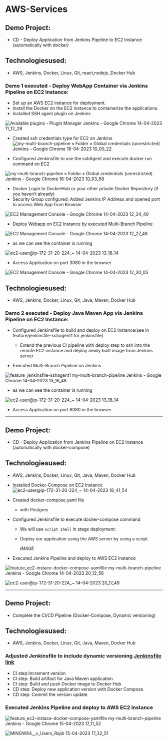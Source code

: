 # AWS-Services

## Demo Project:
*  CD - Deploy Application from Jenkins Pipeline to EC2 Instance (automatically with docker)

## Technologiesused:
*  AWS, Jenkins, Docker, Linux, Git, react,nodejs ,Docker Hub

### Demo 1 executed - Deploy WebApp Container via Jenkins Pipeline on EC2 Instance:

*  Set up an AWS EC2 instance for deployment.
* Install the  Docker on the EC2 instance to containerize the  applications.
* Installed SSH agent plugin on Jenkins

![Available plugins - Plugin Manager  Jenkins  - Google Chrome 14-04-2023 11_12_28](https://user-images.githubusercontent.com/96679708/232266677-8fef5acc-0b91-4ea7-81d0-d511071934d5.png)


* Created ssh credentials type for EC2 on Jenkins
![my-multi-branch-pipeline » Folder » Global credentials (unrestricted)  Jenkins  - Google Chrome 16-04-2023 10_00_22](https://user-images.githubusercontent.com/96679708/232266723-1395008c-5ed7-47f8-9683-1085759f9713.png)


*  Configured Jenkinsfile to use the sshAgent and execute docker run command 
on EC2

  
  ![my-multi-branch-pipeline » Folder » Global credentials (unrestricted)  Jenkins  - Google Chrome 16-04-2023 10_03_58](https://user-images.githubusercontent.com/96679708/232274719-f7d83a74-da83-4771-8a3b-825a0383b6f2.png)

  
*  Docker Login to DockerHub or your other private Docker Repository (if you haven’t already)
*  Security Group configured: Added Jenkins IP Address and opened port to access Web App from Browser 

![EC2 Management Console - Google Chrome 14-04-2023 12_24_40](https://user-images.githubusercontent.com/96679708/232274808-a3287246-c6b3-4b30-88b6-4513152076bd.png)

 
* Deploy Webapp on EC2 Instance by executed Multi-Branch Pipeline

![EC2 Management Console - Google Chrome 14-04-2023 12_27_48](https://user-images.githubusercontent.com/96679708/232274850-a78db942-89b8-486a-a505-4cbb53db6638.png)



* as we can see the container is running 

![ec2-user@ip-172-31-20-224_~ 14-04-2023 13_18_14](https://user-images.githubusercontent.com/96679708/232275690-4a390cd7-0d85-4888-8711-f3482a415744.png)

*  Access Application on port 3080 in the browser


![EC2 Management Console - Google Chrome 14-04-2023 12_30_05](https://user-images.githubusercontent.com/96679708/232275037-53398831-eca1-409e-862d-4b06376ec119.png)

## Technologiesused:
*  AWS, Jenkins, Docker, Linux, Git, Java, Maven, Docker Hub

### Demo 2 executed - Deploy Java Maven App via Jenkins Pipeline on EC2 Instance:
 * Configured Jenkinsfile to build and deploy on EC2 Instance(see in feature/jenkinsfile-sshagent1 for jenkinsfile)

   * Extend the previous CI pipeline with deploy step to ssh into the remote EC2 instance and deploy newly built image from Jenkins server
 * Executed Multi-Branch Pipeline on Jenkins

![feature_jenkinsfile-sshagent1  my-multi-branch-pipeline   Jenkins  - Google Chrome 14-04-2023 13_16_48](https://user-images.githubusercontent.com/96679708/232276547-f007266b-677f-4ec5-a665-00375c8abfd4.png)


* as we can see the container is running 

![ec2-user@ip-172-31-20-224_~ 14-04-2023 13_18_14](https://user-images.githubusercontent.com/96679708/232275690-4a390cd7-0d85-4888-8711-f3482a415744.png)

*  Access Application on port 8080 in the browser

-------------------------------------------------------------------------------------



##  Demo Project:
*  CD - Deploy Application from Jenkins Pipeline on EC2 Instance (automatically with docker-compose)

## Technologiesused:
*  AWS, Jenkins, Docker, Linux, Git, Java, Maven, Docker Hub

* Installed Docker-Compose on EC2 Instance
![ec2-user@ip-172-31-20-224_~ 14-04-2023 18_41_54](https://user-images.githubusercontent.com/96679708/232323227-b63c2db6-db1b-46cc-9b69-9e79a23b3c49.png)


*  Created docker-compose.yaml file

   * with Postgres  

*  Configured Jenkinsfile to execute docker-compose command

   * We will use   ```script shell``` in stage deployment: 
   * Deploy our application using the AWS server by using a script.

     *IMAGE*
*  Executed Jenkins Pipeline and deploy to AWS EC2 Instance



![feature_ec2-instace-docker-compose-yamlfile  my-multi-branch-pipeline   Jenkins  - Google Chrome 14-04-2023 20_12_56](https://user-images.githubusercontent.com/96679708/232323507-0ed94f6b-60a6-4116-ada1-21663c1a47fe.png)


![ec2-user@ip-172-31-20-224_~ 14-04-2023 20_17_49](https://user-images.githubusercontent.com/96679708/232323478-78535621-0543-435a-bcf9-bb9cc8b413ea.png)

------------------------------------------------------------------------------------------------------------------



## Demo Project:
*  Complete the CI/CD Pipeline (Docker-Compose, Dynamic versioning) 
## Technologiesused: 
* AWS, Jenkins, Docker, Linux, Git, Java, Maven, Docker Hub


### Adjusted Jenkinsfile to include dynamic versioning   [Jenkinsfile link](https://github.com/Rajib-Mardi/AWS-Services/blob/CD-with-dockerCompose/Jenkinsfile-CD)
* CI step:Increment version 
* CI step: Build artifact for Java Maven application 
* CI step: Build and push Docker image to Docker Hub 
* CD step: Deploy new application version with Docker Compose 
* CD step: Commit the version update

### Executed Jenkins Pipeline and deploy to AWS EC2 Instance

![feature_ec2-instace-docker-compose-yamlfile  my-multi-branch-pipeline   Jenkins  - Google Chrome 15-04-2023 17_11_52](https://user-images.githubusercontent.com/96679708/232329639-211b817e-8641-4aee-bf96-878f11594248.png)


![MINGW64__c_Users_Rajib 15-04-2023 17_32_51](https://user-images.githubusercontent.com/96679708/232329645-77e4cfeb-ce78-4e2b-a53a-5a77ed9677b2.png)


